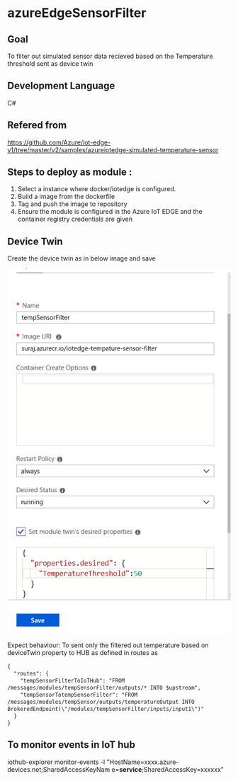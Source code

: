 # azureEdgeSensorFilter



 ## Goal
To filter out simulated sensor data recieved based on the Temperature threshold sent as device twin
## Development Language 
 C#
## Refered from 

https://github.com/Azure/iot-edge-v1/tree/master/v2/samples/azureiotedge-simulated-temperature-sensor

## Steps to deploy as module :
1. Select a instance where docker/iotedge is configured.
2. Build a image from the dockerfile
3. Tag and push the image to repository
4. Ensure the module is configured in the Azure IoT EDGE and the container registry credentials are given

## Device Twin 

Create the device twin as in below image and save

![Device Twin](DeviceTwin.PNG)

Expect behaviour:
To sent only the filtered out temperature based on deviceTwin property to HUB
as defined in routes as 

```
{
  "routes": {
    "tempSensorFilterToIoTHub": "FROM /messages/modules/tempSensorFilter/outputs/* INTO $upstream",
    "tempSensorTotempSensorFilter": "FROM /messages/modules/tempSensor/outputs/temperatureOutput INTO BrokeredEndpoint(\"/modules/tempSensorFilter/inputs/input1\")"
  }
}
```

## To monitor events in IoT hub

iothub-explorer monitor-events -l "HostName=xxxx.azure-devices.net;SharedAccessKeyNam
e=**service**;SharedAccessKey=xxxxxx"






